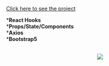 [Click here to see the project](https://tours-project-with-react.vercel.app/)

*__React Hooks__ <br>
*__Props/State/Components__ <br>
*__Axios__ <br>
*__Bootstrap5__ <br>
<br>
<div align="center"><img src="https://github.com/MehmetCakir1/toursProjectWithReact/blob/master/toursProject.gif"</div>

